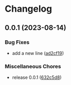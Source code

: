 # Changelog

## 0.0.1 (2023-08-14)


### Bug Fixes

* add a new line ([ad2cf19](https://github.com/hyrrot/ligne/commit/ad2cf190d70e9d40fe1320e535f79f24139606f8))


### Miscellaneous Chores

* release 0.0.1 ([632c5d8](https://github.com/hyrrot/ligne/commit/632c5d888f5f30589edb3ce70e5ec375719a675a))
